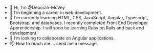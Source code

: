 - 👋 Hi, I’m @Deborah-McVey
- 👀 I’m beginning a career in web development.
- 🌱 I’m currently learning HTML, CSS, JavaScript, Angular, Typescript, Bootstrap, and databases. I recently completed Front End Developer Apprenticeship. I will soon be learning Ruby on Rails and back end development.
- 💞️ I’m looking to collaborate on Angular applications.
- 📫 How to reach me ... send me a message.

<!---
Deborah-McVey/Deborah-McVey is a ✨ special ✨ repository because its `README.md` (this file) appears on your GitHub profile.
You can click the Preview link to take a look at your changes.
--->
